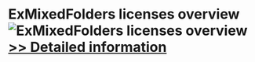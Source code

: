 # ExMixedFolders licenses overview<br />![ExMixedFolders licenses overview](https://mycommerce.akamaized.net/api/pimages/P300738632/BIG/300738632.PNG)<br />[>> Detailed information](https://secure.shareit.com/shareit/product.html?productid=300738632&affiliateid=200057808)